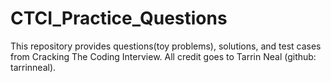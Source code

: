 # CTCI_Practice_Questions

This repository provides questions(toy problems), solutions, and test cases from Cracking The Coding Interview. All credit goes to Tarrin Neal (github: tarrinneal).

